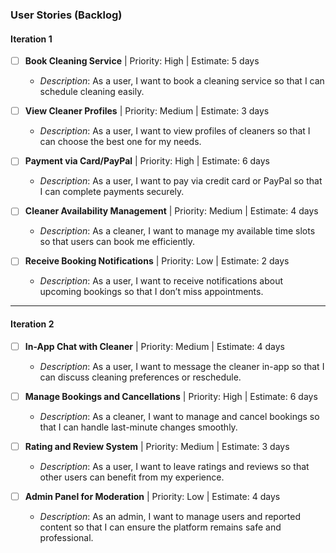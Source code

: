### User Stories (Backlog)

#### Iteration 1

- [ ] **Book Cleaning Service** | Priority: High | Estimate: 5 days  
  - *Description*: As a user, I want to book a cleaning service so that I can schedule cleaning easily.

- [ ] **View Cleaner Profiles** | Priority: Medium | Estimate: 3 days  
  - *Description*: As a user, I want to view profiles of cleaners so that I can choose the best one for my needs.

- [ ] **Payment via Card/PayPal** | Priority: High | Estimate: 6 days  
  - *Description*: As a user, I want to pay via credit card or PayPal so that I can complete payments securely.

- [ ] **Cleaner Availability Management** | Priority: Medium | Estimate: 4 days  
  - *Description*: As a cleaner, I want to manage my available time slots so that users can book me efficiently.

- [ ] **Receive Booking Notifications** | Priority: Low | Estimate: 2 days  
  - *Description*: As a user, I want to receive notifications about upcoming bookings so that I don’t miss appointments.

---

#### Iteration 2

- [ ] **In-App Chat with Cleaner** | Priority: Medium | Estimate: 4 days  
  - *Description*: As a user, I want to message the cleaner in-app so that I can discuss cleaning preferences or reschedule.

- [ ] **Manage Bookings and Cancellations** | Priority: High | Estimate: 6 days  
  - *Description*: As a cleaner, I want to manage and cancel bookings so that I can handle last-minute changes smoothly.

- [ ] **Rating and Review System** | Priority: Medium | Estimate: 3 days  
  - *Description*: As a user, I want to leave ratings and reviews so that other users can benefit from my experience.

- [ ] **Admin Panel for Moderation** | Priority: Low | Estimate: 4 days  
  - *Description*: As an admin, I want to manage users and reported content so that I can ensure the platform remains safe and professional.
